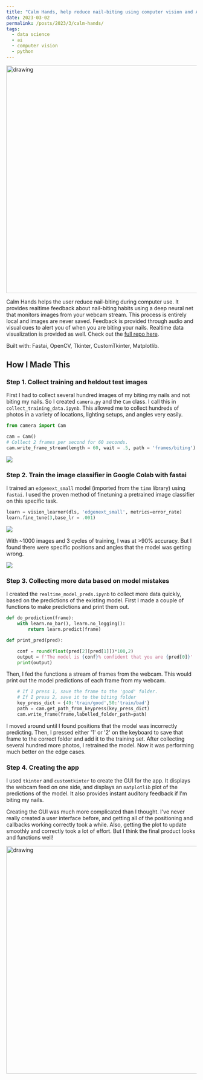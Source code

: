 ```yaml
---
title: "Calm Hands, help reduce nail-biting using computer vision and AI"
date: 2023-03-02
permalink: /posts/2023/3/calm-hands/
tags:
  - data science
  - ai
  - computer vision
  - python
---
```


<img src="https://williamthyer.github.io/images/calm-hands/app_demo.gif" alt="drawing" width="600"/>

Calm Hands helps the user reduce nail-biting during computer use. It provides realtime feedback about nail-biting habits using a deep neural net that monitors images from your webcam stream. This process is entirely local and images are never saved. Feedback is provided through audio and visual cues to alert you of when you are biting your nails. Realtime data visualization is provided as well. Check out the [full repo here](https://github.com/WilliamThyer/calm-hands).

Built with: Fastai, OpenCV, Tkinter, CustomTkinter, Matplotlib.

## How I Made This

### Step 1. Collect training and heldout test images

First I had to collect several hundred images of my biting my nails and not biting my nails. So I created `camera.py` and the `Cam` class. I call this in `collect_training_data.ipynb`. This allowed me to collect hundreds of photos in a variety of locations, lighting setups, and angles very easily.

```python
from camera import Cam

cam = Cam()
# Collect 2 frames per second for 60 seconds.
cam.write_frame_stream(length = 60, wait = .5, path = 'frames/biting')
```

![](https://williamthyer.github.io/images/calm-hands/biting.png)

### Step 2. Train the image classifier in Google Colab with fastai

I trained an `edgenext_small` model (imported from the `timm` library) using `fastai`. I used the proven method of finetuning a pretrained image classifier on this specific task.

```python
learn = vision_learner(dls, 'edgenext_small', metrics=error_rate)
learn.fine_tune(3,base_lr = .001)
```

![](https://williamthyer.github.io/images/calm-hands/model_training.png)

With ~1000 images and 3 cycles of training, I was at >90% accuracy. But I found there were specific positions and angles that the model was getting wrong.

![](https://williamthyer.github.io/images/calm-hands/mispreds.png)

### Step 3. Collecting more data based on model mistakes

I created the `realtime_model_preds.ipynb` to collect more data quickly, based on the predictions of the existing model. First I made a couple of functions to make predictions and print them out.

```python
def do_prediction(frame):
    with learn.no_bar(), learn.no_logging():
        return learn.predict(frame)

def print_pred(pred):

    conf = round(float(pred[2][pred[1]])*100,2)
    output = f'The model is {conf}% confident that you are {pred[0]}'
    print(output)
```

Then, I fed the functions a stream of frames from the webcam. This would print out the model predictions of each frame from my webcam.

```python
    # If I press 1, save the frame to the 'good' folder.
    # If I press 2, save it to the biting folder
    key_press_dict = {49:'train/good',50:'train/bad'}
    path = cam.get_path_from_keypress(key_press_dict)
    cam.write_frame(frame,labelled_folder_path=path)
```

I moved around until I found positions that the model was incorrectly predicting. Then, I pressed either '1' or '2' on the keyboard to save that frame to the correct folder and add it to the training set. After collecting several hundred more photos, I retrained the model. Now it was performing much better on the edge cases.

### Step 4. Creating the app

I used `tkinter` and `customtkinter` to create the GUI for the app. It displays the webcam feed on one side, and displays an `matplotlib` plot of the predictions of the model. It also provides instant auditory feedback if I'm biting my nails.

Creating the GUI was much more complicated than I thought. I've never really created a user interface before, and getting all of the positioning and callbacks working correctly took a while. Also, getting the plot to update smoothly and correctly took a lot of effort. But I think the final product looks and functions well!

<img src="https://williamthyer.github.io/images/calm-hands/app_demo.gif" alt="drawing" width="600"/>
